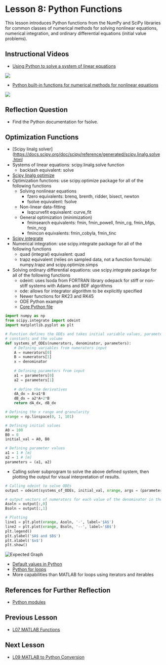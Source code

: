 # **Lesson 8: Python Functions**

This lesson introduces Python functions from the NumPy and SciPy libraries for common classes of numerical methods for solving nonlinear equations, numerical integration, and ordinary differential equations (initial value problems).

## **Instructional Videos**
* [Using Python to solve a system of linear equations](https://www.youtube.com/watch?v=g2aX77LAc0o&feature=emb_title&ab_channel=AshleeN.FordVersypt)

[![](http://img.youtube.com/vi/g2aX77LAc0o/0.jpg)](http://www.youtube.com/watch?v=g2aX77LAc0o "")
* [Python built-in functions for numerical methods for nonlinear equations](https://www.youtube.com/watch?v=nnCDaHCulAU&feature=emb_title&ab_channel=APMonitor.com)

[![](http://img.youtube.com/vi/nnCDaHCulAU/0.jpg)](http://www.youtube.com/watch?v=nnCDaHCulAU "")

## **Reflection Question**
* Find the Python documentation for fsolve.
 
## **Optimization Functions**
* [Scipy linalg solver](https://docs.scipy.org/doc/scipy/reference/generated/scipy.linalg.solve.html
* Systems of linear equations: scipy.linalg.solve function
    * backlash equivalent: solve
* [Scipy linalg optimize](https://docs.scipy.org/doc/scipy-0.13.0/reference/optimize.html)
* Optimization functions: use scipy.optimize package for all of the following functions
    * Solving nonlinear equations
        * fzero equivalents: brenq, brenth, ridder, bisect, newton
        * fsolve equivalent: fsolve
  * Non-linear data-fitting
      * lsqcurvefit equivalent: curve_fit
  * General optimization (minimization)
      * fminsearch equivalents: fmin, fmin_powell, fmin_cg, fmin_bfgs, fmin_ncg
      * fmincon equivalents: fmin_cobyla, fmin_tinc
* [Scipy integrate](https://docs.scipy.org/doc/scipy/reference/integrate.html)
* Numerical integration: use scipy.integrate package for all of the following functions
    * quad (integral) equivalent: quad
    * trapz equivalent (relies on sampled data, not a function formula): numpy.trapz and scipy.optimize.simps
* Solving ordinary differential equations: use scipy.integrate package for all of the following functions
    * odeint: uses lsoda from FORTRAN library odepack for stiff or non-stiff systems with Adams and BDF algorithms
    * ode: allows for integrator algorithm to be explicitly specified
    * Newer functions for RK23 and RK45
    * ODE Python example
    * [Core Python file](/CHEclassFa20/In%20Class%20Problem%20Solutions/Python/L9_odeint_example.py)
```Python
import numpy as np
from scipy.integrate import odeint
import matplotlib.pyplot as plt

# Function defines the ODEs and takes initial variable values, parameter 
# constants and the volume
def systems_of_ODEs(numerators, denominator, parameters):
    # Defining variables from numerators input
    A = numerators[0]
    B = numerators[1]
    x = denominator
  
    # Defining parameters from input
    a1 = parameters[0]
    a2 = parameters[1]
    
    # define the derivatives
    dA_dx = A+a1*B
    dB_dx = a2*A+2*B
    return dA_dx, dB_dx

# Defining the x range and granularity
xrange = np.linspace(0, 1, 101)

# Defining initial values
A0 = 100 
B0 = 0   
initial_val = A0, B0

# Defining parameter values
a1 = 1 # [m]
a2 = 1 # [m]
parameters = (a1, a2)
```
* Calling solver subprogram to solve the above defined system, then plotting the output for visual interpretation of results.
```Python
# Calling odeint to solve ODEs
output = odeint(systems_of_ODEs, initial_val, xrange, args = (parameters,)   )

# output vectors of numerators for each value of the denominator in the xrange
Asoln = output[:,0]
Bsoln = output[:,1]

# Plotting
line1 = plt.plot(xrange, Asoln, '-', label='$A$')
line2 = plt.plot(xrange, Bsoln, '--', label='$B$')
plt.legend()
plt.ylabel('$A$ and $B$')
plt.xlabel('$x$')
plt.show()
```
![Expected Graph](/Lesson_images/figure_L8.png)
 * [Default values in Python](https://docs.python.org/3.7/tutorial/controlflow.html#more-on-defining-functions)
 * [Python for loops](https://www.codementor.io/@sheena/python-generators-and-iterators-du1082iua)
  * More capabilities than MATLAB for loops using iterators and iterables

## **References for Further Reflection**
* [Python modules](https://docs.python.org/3/tutorial/modules.html)

## **Previous Lesson**
 * [L07 MATLAB Functions](/L07%20MATLAB%20Functions.md)

## **Next Lesson**
 * [L09 MATLAB to Python Conversion](/L09%20MATLAB%20to%20Python%20Conversion.md)
